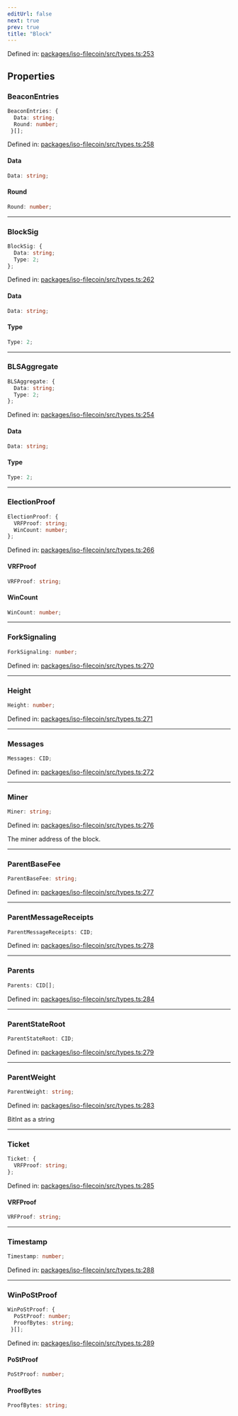 ```yaml
---
editUrl: false
next: true
prev: true
title: "Block"
---
```


Defined in: [packages/iso-filecoin/src/types.ts:253](https://github.com/hugomrdias/filecoin/blob/785c3411e0df74cabd3b2718e9d4a52c466ba914/packages/iso-filecoin/src/types.ts#L253)

## Properties

### BeaconEntries

```ts
BeaconEntries: {
  Data: string;
  Round: number;
 }[];
```

Defined in: [packages/iso-filecoin/src/types.ts:258](https://github.com/hugomrdias/filecoin/blob/785c3411e0df74cabd3b2718e9d4a52c466ba914/packages/iso-filecoin/src/types.ts#L258)

#### Data

```ts
Data: string;
```

#### Round

```ts
Round: number;
```

***

### BlockSig

```ts
BlockSig: {
  Data: string;
  Type: 2;
};
```

Defined in: [packages/iso-filecoin/src/types.ts:262](https://github.com/hugomrdias/filecoin/blob/785c3411e0df74cabd3b2718e9d4a52c466ba914/packages/iso-filecoin/src/types.ts#L262)

#### Data

```ts
Data: string;
```

#### Type

```ts
Type: 2;
```

***

### BLSAggregate

```ts
BLSAggregate: {
  Data: string;
  Type: 2;
};
```

Defined in: [packages/iso-filecoin/src/types.ts:254](https://github.com/hugomrdias/filecoin/blob/785c3411e0df74cabd3b2718e9d4a52c466ba914/packages/iso-filecoin/src/types.ts#L254)

#### Data

```ts
Data: string;
```

#### Type

```ts
Type: 2;
```

***

### ElectionProof

```ts
ElectionProof: {
  VRFProof: string;
  WinCount: number;
};
```

Defined in: [packages/iso-filecoin/src/types.ts:266](https://github.com/hugomrdias/filecoin/blob/785c3411e0df74cabd3b2718e9d4a52c466ba914/packages/iso-filecoin/src/types.ts#L266)

#### VRFProof

```ts
VRFProof: string;
```

#### WinCount

```ts
WinCount: number;
```

***

### ForkSignaling

```ts
ForkSignaling: number;
```

Defined in: [packages/iso-filecoin/src/types.ts:270](https://github.com/hugomrdias/filecoin/blob/785c3411e0df74cabd3b2718e9d4a52c466ba914/packages/iso-filecoin/src/types.ts#L270)

***

### Height

```ts
Height: number;
```

Defined in: [packages/iso-filecoin/src/types.ts:271](https://github.com/hugomrdias/filecoin/blob/785c3411e0df74cabd3b2718e9d4a52c466ba914/packages/iso-filecoin/src/types.ts#L271)

***

### Messages

```ts
Messages: CID;
```

Defined in: [packages/iso-filecoin/src/types.ts:272](https://github.com/hugomrdias/filecoin/blob/785c3411e0df74cabd3b2718e9d4a52c466ba914/packages/iso-filecoin/src/types.ts#L272)

***

### Miner

```ts
Miner: string;
```

Defined in: [packages/iso-filecoin/src/types.ts:276](https://github.com/hugomrdias/filecoin/blob/785c3411e0df74cabd3b2718e9d4a52c466ba914/packages/iso-filecoin/src/types.ts#L276)

The miner address of the block.

***

### ParentBaseFee

```ts
ParentBaseFee: string;
```

Defined in: [packages/iso-filecoin/src/types.ts:277](https://github.com/hugomrdias/filecoin/blob/785c3411e0df74cabd3b2718e9d4a52c466ba914/packages/iso-filecoin/src/types.ts#L277)

***

### ParentMessageReceipts

```ts
ParentMessageReceipts: CID;
```

Defined in: [packages/iso-filecoin/src/types.ts:278](https://github.com/hugomrdias/filecoin/blob/785c3411e0df74cabd3b2718e9d4a52c466ba914/packages/iso-filecoin/src/types.ts#L278)

***

### Parents

```ts
Parents: CID[];
```

Defined in: [packages/iso-filecoin/src/types.ts:284](https://github.com/hugomrdias/filecoin/blob/785c3411e0df74cabd3b2718e9d4a52c466ba914/packages/iso-filecoin/src/types.ts#L284)

***

### ParentStateRoot

```ts
ParentStateRoot: CID;
```

Defined in: [packages/iso-filecoin/src/types.ts:279](https://github.com/hugomrdias/filecoin/blob/785c3411e0df74cabd3b2718e9d4a52c466ba914/packages/iso-filecoin/src/types.ts#L279)

***

### ParentWeight

```ts
ParentWeight: string;
```

Defined in: [packages/iso-filecoin/src/types.ts:283](https://github.com/hugomrdias/filecoin/blob/785c3411e0df74cabd3b2718e9d4a52c466ba914/packages/iso-filecoin/src/types.ts#L283)

BitInt as a string

***

### Ticket

```ts
Ticket: {
  VRFProof: string;
};
```

Defined in: [packages/iso-filecoin/src/types.ts:285](https://github.com/hugomrdias/filecoin/blob/785c3411e0df74cabd3b2718e9d4a52c466ba914/packages/iso-filecoin/src/types.ts#L285)

#### VRFProof

```ts
VRFProof: string;
```

***

### Timestamp

```ts
Timestamp: number;
```

Defined in: [packages/iso-filecoin/src/types.ts:288](https://github.com/hugomrdias/filecoin/blob/785c3411e0df74cabd3b2718e9d4a52c466ba914/packages/iso-filecoin/src/types.ts#L288)

***

### WinPoStProof

```ts
WinPoStProof: {
  PoStProof: number;
  ProofBytes: string;
 }[];
```

Defined in: [packages/iso-filecoin/src/types.ts:289](https://github.com/hugomrdias/filecoin/blob/785c3411e0df74cabd3b2718e9d4a52c466ba914/packages/iso-filecoin/src/types.ts#L289)

#### PoStProof

```ts
PoStProof: number;
```

#### ProofBytes

```ts
ProofBytes: string;
```
